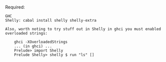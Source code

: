 Required:

    GHC
    Shelly: cabal install shelly shelly-extra

    Also, worth noting to try stuff out in Shelly in ghci you must enabled overloaded strings:
        
        ghci -XOverloadedStrings
        ... (in ghci) ...
        Prelude> import Shelly
        Prelude Shelly> shelly $ run "ls" []
        
